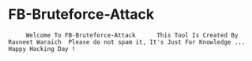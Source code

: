 # FB-Bruteforce-Attack
         Welcome To FB-Bruteforce-Attack      This Tool Is Created By Ravneet Waraich  Please do not spam it, It's Just For Knowledge ...                Happy Hacking Day !
